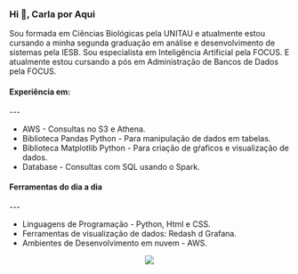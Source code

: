<h3 align="left">Hi 👋,  Carla por Aqui</h3>

Sou formada em Ciências Biológicas pela UNITAU e atualmente estou cursando a minha segunda graduação em  análise e desenvolvimento de sistemas pela IESB. Sou especialista em Inteligência Artificial pela FOCUS. E atualmente estou cursando a pós em Administração de Bancos de Dados pela FOCUS.

<h4 align="left">Experiência em: </h4>
---

* AWS - Consultas no S3 e Athena.
* Biblioteca Pandas Python -  Para manipulação de dados em tabelas.
* Biblioteca Matplotlib Python - Para criação de gŕaficos e visualização de dados.
* Database - Consultas com SQL usando o Spark.

<h4 align="left">Ferramentas do dia a dia</h4>
---

* Linguagens de Programação - Python, Html e CSS.
* Ferramentas de visualização de dados: Redash d Grafana.
* Ambientes de Desenvolvimento em nuvem - AWS.

<div align = "center">
  <img src ="https://github.com/carlaallmeida/carlaallmeida/assets/102884279/8d80922c-9697-4944-9db7-0fece2b0796a" />
</div>
